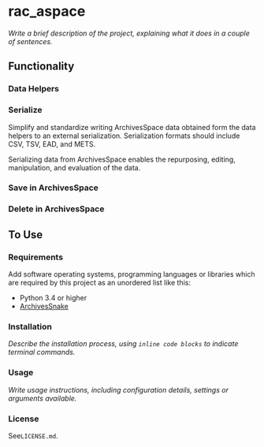 # rac_aspace

*Write a brief description of the project, explaining what it does in a couple of sentences.*

## Functionality

### Data Helpers

### Serialize

Simplify and standardize writing ArchivesSpace data obtained form the data helpers to an external serialization. Serialization formats should include CSV, TSV, EAD, and METS.

Serializing data from ArchivesSpace enables the repurposing, editing, manipulation, and evaluation of the data.


### Save in ArchivesSpace


### Delete in ArchivesSpace


## To Use

### Requirements

Add software operating systems, programming languages or libraries which are required by this project as an unordered list like this:

*   Python 3.4 or higher
*   [ArchivesSnake](https://github.com/archivesspace-labs/ArchivesSnake)

### Installation

*Describe the installation process, using `inline code blocks` to indicate terminal commands.*

### Usage

*Write usage instructions, including configuration details, settings or arguments available.*

### License

See`LICENSE.md`.